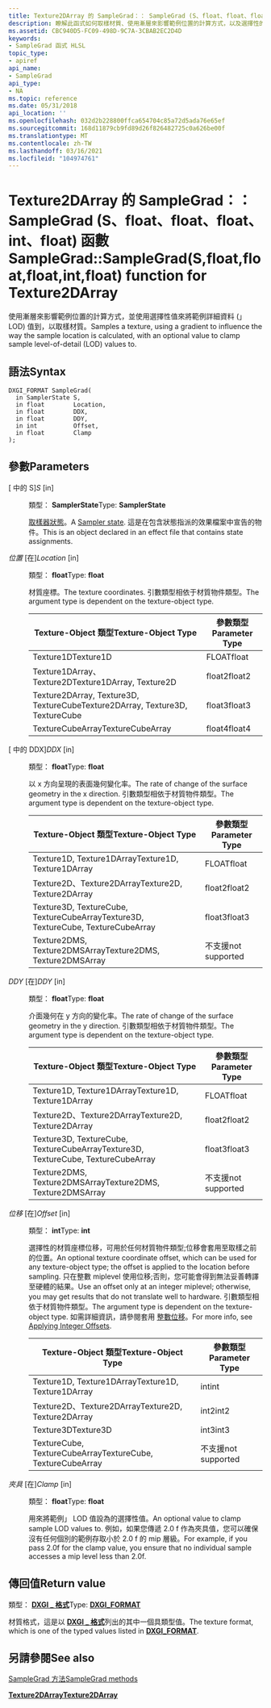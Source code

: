 ```yaml
---
title: Texture2DArray 的 SampleGrad：： SampleGrad (S、float、float、float、int、float) 函數
description: 瞭解此函式如何取樣材質、使用漸層來影響範例位置的計算方式，以及選擇性的值來將範例詳細資料層級 (」 LOD) 值為。 適用于 Texture2DArray。
ms.assetid: CBC940D5-FC09-498D-9C7A-3CBAB2EC2D4D
keywords:
- SampleGrad 函式 HLSL
topic_type:
- apiref
api_name:
- SampleGrad
api_type:
- NA
ms.topic: reference
ms.date: 05/31/2018
api_location: ''
ms.openlocfilehash: 032d2b228800ffca654704c85a72d5ada76e65ef
ms.sourcegitcommit: 168d11879cb9fd89d26f826482725c0a626be00f
ms.translationtype: MT
ms.contentlocale: zh-TW
ms.lasthandoff: 03/16/2021
ms.locfileid: "104974761"
---
```

# <a name="samplegradsamplegradsfloatfloatfloatintfloat-function-for-texture2darray"></a><span data-ttu-id="d6638-105">Texture2DArray 的 SampleGrad：： SampleGrad (S、float、float、float、int、float) 函數</span><span class="sxs-lookup"><span data-stu-id="d6638-105">SampleGrad::SampleGrad(S,float,float,float,int,float) function for Texture2DArray</span></span>

<span data-ttu-id="d6638-106">使用漸層來影響範例位置的計算方式，並使用選擇性值來將範例詳細資料 (」 LOD) 值到，以取樣材質。</span><span class="sxs-lookup"><span data-stu-id="d6638-106">Samples a texture, using a gradient to influence the way the sample location is calculated, with an optional value to clamp sample level-of-detail (LOD) values to.</span></span>

## <a name="syntax"></a><span data-ttu-id="d6638-107">語法</span><span class="sxs-lookup"><span data-stu-id="d6638-107">Syntax</span></span>


``` syntax
DXGI_FORMAT SampleGrad(
  in SamplerState S,
  in float        Location,
  in float        DDX,
  in float        DDY,
  in int          Offset,
  in float        Clamp
);
```



## <a name="parameters"></a><span data-ttu-id="d6638-108">參數</span><span class="sxs-lookup"><span data-stu-id="d6638-108">Parameters</span></span>

<dl> <dt>

<span data-ttu-id="d6638-109"> \[ 中的 S\]</span><span class="sxs-lookup"><span data-stu-id="d6638-109">*S* \[in\]</span></span>
</dt> <dd>

<span data-ttu-id="d6638-110">類型： **SamplerState**</span><span class="sxs-lookup"><span data-stu-id="d6638-110">Type: **SamplerState**</span></span>

<span data-ttu-id="d6638-111">[取樣器狀態](dx-graphics-hlsl-sampler.md)。</span><span class="sxs-lookup"><span data-stu-id="d6638-111">A [Sampler state](dx-graphics-hlsl-sampler.md).</span></span> <span data-ttu-id="d6638-112">這是在包含狀態指派的效果檔案中宣告的物件。</span><span class="sxs-lookup"><span data-stu-id="d6638-112">This is an object declared in an effect file that contains state assignments.</span></span>

</dd> <dt>

<span data-ttu-id="d6638-113">*位置* \[在\]</span><span class="sxs-lookup"><span data-stu-id="d6638-113">*Location* \[in\]</span></span>
</dt> <dd>

<span data-ttu-id="d6638-114">類型： **float**</span><span class="sxs-lookup"><span data-stu-id="d6638-114">Type: **float**</span></span>

<span data-ttu-id="d6638-115">材質座標。</span><span class="sxs-lookup"><span data-stu-id="d6638-115">The texture coordinates.</span></span> <span data-ttu-id="d6638-116">引數類型相依于材質物件類型。</span><span class="sxs-lookup"><span data-stu-id="d6638-116">The argument type is dependent on the texture-object type.</span></span>



| <span data-ttu-id="d6638-117">Texture-Object 類型</span><span class="sxs-lookup"><span data-stu-id="d6638-117">Texture-Object Type</span></span>                    | <span data-ttu-id="d6638-118">參數類型</span><span class="sxs-lookup"><span data-stu-id="d6638-118">Parameter Type</span></span> |
|----------------------------------------|----------------|
| <span data-ttu-id="d6638-119">Texture1D</span><span class="sxs-lookup"><span data-stu-id="d6638-119">Texture1D</span></span>                              | <span data-ttu-id="d6638-120">FLOAT</span><span class="sxs-lookup"><span data-stu-id="d6638-120">float</span></span>          |
| <span data-ttu-id="d6638-121">Texture1DArray、Texture2D</span><span class="sxs-lookup"><span data-stu-id="d6638-121">Texture1DArray, Texture2D</span></span>              | <span data-ttu-id="d6638-122">float2</span><span class="sxs-lookup"><span data-stu-id="d6638-122">float2</span></span>         |
| <span data-ttu-id="d6638-123">Texture2DArray, Texture3D, TextureCube</span><span class="sxs-lookup"><span data-stu-id="d6638-123">Texture2DArray, Texture3D, TextureCube</span></span> | <span data-ttu-id="d6638-124">float3</span><span class="sxs-lookup"><span data-stu-id="d6638-124">float3</span></span>         |
| <span data-ttu-id="d6638-125">TextureCubeArray</span><span class="sxs-lookup"><span data-stu-id="d6638-125">TextureCubeArray</span></span>                       | <span data-ttu-id="d6638-126">float4</span><span class="sxs-lookup"><span data-stu-id="d6638-126">float4</span></span>         |



 

</dd> <dt>

<span data-ttu-id="d6638-127"> \[ 中的 DDX\]</span><span class="sxs-lookup"><span data-stu-id="d6638-127">*DDX* \[in\]</span></span>
</dt> <dd>

<span data-ttu-id="d6638-128">類型： **float**</span><span class="sxs-lookup"><span data-stu-id="d6638-128">Type: **float**</span></span>

<span data-ttu-id="d6638-129">以 x 方向呈現的表面幾何變化率。</span><span class="sxs-lookup"><span data-stu-id="d6638-129">The rate of change of the surface geometry in the x direction.</span></span> <span data-ttu-id="d6638-130">引數類型相依于材質物件類型。</span><span class="sxs-lookup"><span data-stu-id="d6638-130">The argument type is dependent on the texture-object type.</span></span>



| <span data-ttu-id="d6638-131">Texture-Object 類型</span><span class="sxs-lookup"><span data-stu-id="d6638-131">Texture-Object Type</span></span>                      | <span data-ttu-id="d6638-132">參數類型</span><span class="sxs-lookup"><span data-stu-id="d6638-132">Parameter Type</span></span> |
|------------------------------------------|----------------|
| <span data-ttu-id="d6638-133">Texture1D, Texture1DArray</span><span class="sxs-lookup"><span data-stu-id="d6638-133">Texture1D, Texture1DArray</span></span>                | <span data-ttu-id="d6638-134">FLOAT</span><span class="sxs-lookup"><span data-stu-id="d6638-134">float</span></span>          |
| <span data-ttu-id="d6638-135">Texture2D、Texture2DArray</span><span class="sxs-lookup"><span data-stu-id="d6638-135">Texture2D, Texture2DArray</span></span>                | <span data-ttu-id="d6638-136">float2</span><span class="sxs-lookup"><span data-stu-id="d6638-136">float2</span></span>         |
| <span data-ttu-id="d6638-137">Texture3D, TextureCube, TextureCubeArray</span><span class="sxs-lookup"><span data-stu-id="d6638-137">Texture3D, TextureCube, TextureCubeArray</span></span> | <span data-ttu-id="d6638-138">float3</span><span class="sxs-lookup"><span data-stu-id="d6638-138">float3</span></span>         |
| <span data-ttu-id="d6638-139">Texture2DMS, Texture2DMSArray</span><span class="sxs-lookup"><span data-stu-id="d6638-139">Texture2DMS, Texture2DMSArray</span></span>            | <span data-ttu-id="d6638-140">不支援</span><span class="sxs-lookup"><span data-stu-id="d6638-140">not supported</span></span>  |



 

</dd> <dt>

<span data-ttu-id="d6638-141">*DDY* \[在\]</span><span class="sxs-lookup"><span data-stu-id="d6638-141">*DDY* \[in\]</span></span>
</dt> <dd>

<span data-ttu-id="d6638-142">類型： **float**</span><span class="sxs-lookup"><span data-stu-id="d6638-142">Type: **float**</span></span>

<span data-ttu-id="d6638-143">介面幾何在 y 方向的變化率。</span><span class="sxs-lookup"><span data-stu-id="d6638-143">The rate of change of the surface geometry in the y direction.</span></span> <span data-ttu-id="d6638-144">引數類型相依于材質物件類型。</span><span class="sxs-lookup"><span data-stu-id="d6638-144">The argument type is dependent on the texture-object type.</span></span>



| <span data-ttu-id="d6638-145">Texture-Object 類型</span><span class="sxs-lookup"><span data-stu-id="d6638-145">Texture-Object Type</span></span>                      | <span data-ttu-id="d6638-146">參數類型</span><span class="sxs-lookup"><span data-stu-id="d6638-146">Parameter Type</span></span> |
|------------------------------------------|----------------|
| <span data-ttu-id="d6638-147">Texture1D, Texture1DArray</span><span class="sxs-lookup"><span data-stu-id="d6638-147">Texture1D, Texture1DArray</span></span>                | <span data-ttu-id="d6638-148">FLOAT</span><span class="sxs-lookup"><span data-stu-id="d6638-148">float</span></span>          |
| <span data-ttu-id="d6638-149">Texture2D、Texture2DArray</span><span class="sxs-lookup"><span data-stu-id="d6638-149">Texture2D, Texture2DArray</span></span>                | <span data-ttu-id="d6638-150">float2</span><span class="sxs-lookup"><span data-stu-id="d6638-150">float2</span></span>         |
| <span data-ttu-id="d6638-151">Texture3D, TextureCube, TextureCubeArray</span><span class="sxs-lookup"><span data-stu-id="d6638-151">Texture3D, TextureCube, TextureCubeArray</span></span> | <span data-ttu-id="d6638-152">float3</span><span class="sxs-lookup"><span data-stu-id="d6638-152">float3</span></span>         |
| <span data-ttu-id="d6638-153">Texture2DMS, Texture2DMSArray</span><span class="sxs-lookup"><span data-stu-id="d6638-153">Texture2DMS, Texture2DMSArray</span></span>            | <span data-ttu-id="d6638-154">不支援</span><span class="sxs-lookup"><span data-stu-id="d6638-154">not supported</span></span>  |



 

</dd> <dt>

<span data-ttu-id="d6638-155">*位移* \[在\]</span><span class="sxs-lookup"><span data-stu-id="d6638-155">*Offset* \[in\]</span></span>
</dt> <dd>

<span data-ttu-id="d6638-156">類型： **int**</span><span class="sxs-lookup"><span data-stu-id="d6638-156">Type: **int**</span></span>

<span data-ttu-id="d6638-157">選擇性的材質座標位移，可用於任何材質物件類型;位移會套用至取樣之前的位置。</span><span class="sxs-lookup"><span data-stu-id="d6638-157">An optional texture coordinate offset, which can be used for any texture-object type; the offset is applied to the location before sampling.</span></span> <span data-ttu-id="d6638-158">只在整數 miplevel 使用位移;否則，您可能會得到無法妥善轉譯至硬體的結果。</span><span class="sxs-lookup"><span data-stu-id="d6638-158">Use an offset only at an integer miplevel; otherwise, you may get results that do not translate well to hardware.</span></span> <span data-ttu-id="d6638-159">引數類型相依于材質物件類型。</span><span class="sxs-lookup"><span data-stu-id="d6638-159">The argument type is dependent on the texture-object type.</span></span> <span data-ttu-id="d6638-160">如需詳細資訊，請參閱套用 [整數位移](dx-graphics-hlsl-to-sample.md)。</span><span class="sxs-lookup"><span data-stu-id="d6638-160">For more info, see [Applying Integer Offsets](dx-graphics-hlsl-to-sample.md).</span></span>



| <span data-ttu-id="d6638-161">Texture-Object 類型</span><span class="sxs-lookup"><span data-stu-id="d6638-161">Texture-Object Type</span></span>           | <span data-ttu-id="d6638-162">參數類型</span><span class="sxs-lookup"><span data-stu-id="d6638-162">Parameter Type</span></span> |
|-------------------------------|----------------|
| <span data-ttu-id="d6638-163">Texture1D, Texture1DArray</span><span class="sxs-lookup"><span data-stu-id="d6638-163">Texture1D, Texture1DArray</span></span>     | <span data-ttu-id="d6638-164">int</span><span class="sxs-lookup"><span data-stu-id="d6638-164">int</span></span>            |
| <span data-ttu-id="d6638-165">Texture2D、Texture2DArray</span><span class="sxs-lookup"><span data-stu-id="d6638-165">Texture2D, Texture2DArray</span></span>     | <span data-ttu-id="d6638-166">int2</span><span class="sxs-lookup"><span data-stu-id="d6638-166">int2</span></span>           |
| <span data-ttu-id="d6638-167">Texture3D</span><span class="sxs-lookup"><span data-stu-id="d6638-167">Texture3D</span></span>                     | <span data-ttu-id="d6638-168">int3</span><span class="sxs-lookup"><span data-stu-id="d6638-168">int3</span></span>           |
| <span data-ttu-id="d6638-169">TextureCube, TextureCubeArray</span><span class="sxs-lookup"><span data-stu-id="d6638-169">TextureCube, TextureCubeArray</span></span> | <span data-ttu-id="d6638-170">不支援</span><span class="sxs-lookup"><span data-stu-id="d6638-170">not supported</span></span>  |



 

</dd> <dt>

<span data-ttu-id="d6638-171">*夾具* \[在\]</span><span class="sxs-lookup"><span data-stu-id="d6638-171">*Clamp* \[in\]</span></span>
</dt> <dd>

<span data-ttu-id="d6638-172">類型： **float**</span><span class="sxs-lookup"><span data-stu-id="d6638-172">Type: **float**</span></span>

<span data-ttu-id="d6638-173">用來將範例」 LOD 值設為的選擇性值。</span><span class="sxs-lookup"><span data-stu-id="d6638-173">An optional value to clamp sample LOD values to.</span></span> <span data-ttu-id="d6638-174">例如，如果您傳遞 2.0 f 作為夾具值，您可以確保沒有任何個別的範例存取小於 2.0 f 的 mip 層級。</span><span class="sxs-lookup"><span data-stu-id="d6638-174">For example, if you pass 2.0f for the clamp value, you ensure that no individual sample accesses a mip level less than 2.0f.</span></span>

</dd> </dl>

## <a name="return-value"></a><span data-ttu-id="d6638-175">傳回值</span><span class="sxs-lookup"><span data-stu-id="d6638-175">Return value</span></span>

<span data-ttu-id="d6638-176">類型： **[ **DXGI \_ 格式**](/windows/desktop/api/dxgiformat/ne-dxgiformat-dxgi_format)**</span><span class="sxs-lookup"><span data-stu-id="d6638-176">Type: **[**DXGI\_FORMAT**](/windows/desktop/api/dxgiformat/ne-dxgiformat-dxgi_format)**</span></span>

<span data-ttu-id="d6638-177">材質格式，這是以 [**DXGI \_ 格式**](/windows/desktop/api/dxgiformat/ne-dxgiformat-dxgi_format)列出的其中一個具類型值。</span><span class="sxs-lookup"><span data-stu-id="d6638-177">The texture format, which is one of the typed values listed in [**DXGI\_FORMAT**](/windows/desktop/api/dxgiformat/ne-dxgiformat-dxgi_format).</span></span>

## <a name="see-also"></a><span data-ttu-id="d6638-178">另請參閱</span><span class="sxs-lookup"><span data-stu-id="d6638-178">See also</span></span>

<dl> <dt>

[<span data-ttu-id="d6638-179">SampleGrad 方法</span><span class="sxs-lookup"><span data-stu-id="d6638-179">SampleGrad methods</span></span>](texture2darray-samplegrad.md)
</dt> <dt>

[<span data-ttu-id="d6638-180">**Texture2DArray**</span><span class="sxs-lookup"><span data-stu-id="d6638-180">**Texture2DArray**</span></span>](sm5-object-texture2darray.md)
</dt> </dl>

 

 
